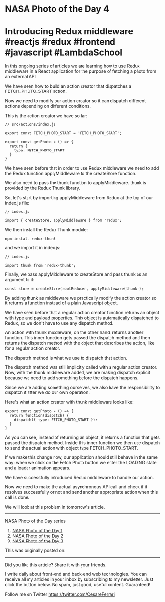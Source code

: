 # NASA Photo of the Day 4
# Introducing Redux middleware  #reactjs #redux #frontend #javascript #LambdaSchool

In this ongoing series of articles we are learning how to use Redux middleware in a React application for the purpose of fetching a photo from an external API

We have seen how to build an action creator that dispatches a FETCH_PHOTO_START action.

Now we need to modify our action creator so it can dispatch different actions depending on different conditions.

This is the action creator we have so far:

```
// src/actions/index.js

export const FETCH_PHOTO_START = 'FETCH_PHOTO_START';

export const getPhoto = () => {
  return {
    type: FETCH_PHOTO_START
  }
}
```

We have seen before that in order to use Redux middleware we need to add the Redux function applyMiddleware to the createStore function.

We also need to pass the thunk function to applyMiddleware. thunk is provided by the Redux Thunk library.

So, let's start by importing applyMiddleware from Redux at the top of our index.js file:

```
// index.js

import { createStore, applyMiddleware } from 'redux';
```

We then install the Redux Thunk module:

```
npm install redux-thunk
```

and we import it in index.js:

```
// index.js

import thunk from 'redux-thunk';
```

Finally, we pass applyMiddleware to createStore and pass thunk as an argument to it:

```
const store = createStore(rootReducer, applyMiddleware(thunk));
```

By adding thunk as middleware we practically modify the action creator so it returns a function instead of a plain Javascript object.

We have seen before that a regular action creator function returns an object with type and payload properties.
This object is automatically dispatched to Redux, so we don't have to use any dispatch method.

An action with thunk middleware, on the other hand, returns another function. This inner function gets passed the dispatch method and then returns the dispatch method with the object that describes the action, like for a regular action creator.

The dispatch method is what we use to dispatch that action.

The dispatch method was still implicitly called with a regular action creator. Now, with the thunk middleware added, we are making dispatch explicit because we need to add something before the dispatch happens.

Since we are adding something ourselves, we also have the responsibility to dispatch it after we do our own operation.  

Here's what an action creator with thunk middleware looks like:

```
export const getPhoto = () => {
  return function(dispatch) {
    dispatch({ type: FETCH_PHOTO_START });
  }
}
```

As you can see, instead of returning an object, it returns a function that gets passed the dispatch method. Inside this inner function we then use dispatch to send the actual action with object type FETCH_PHOTO_START.

If we make this change now, our application should still behave in the same way: when we click on the Fetch Photo button we enter the LOADING state and a loader animation appears.

We have successfully introduced Redux middleware to handle our action.

Now we need to make the actual asynchronous API call and check if it resolves
successfully or not and send another appropriate action when this call is done.

We will look at this problem in tomorrow's article.

---

NASA Photo of the Day series
1. [NASA Photo of the Day 1](https://cesare.substack.com/p/nasa-photo-of-the-day-reactredux)
2. [NASA Photo of the Day 2](https://cesare.substack.com/p/nasa-photo-of-the-day-2)
3. [NASA Photo of the Day 3](https://cesare.substack.com/p/nasa-photo-of-the-day-3)

This was originally posted on:

---

Did you like this article?  Share it with your friends. 

I write daily about front-end and back-end web technologies. 
You can receive all my articles in your inbox by subscribing to my newsletter. Just click the button below. No spam, just good, useful content. Guaranteed!

Follow me on Twitter
https://twitter.com/CesareFerrari


